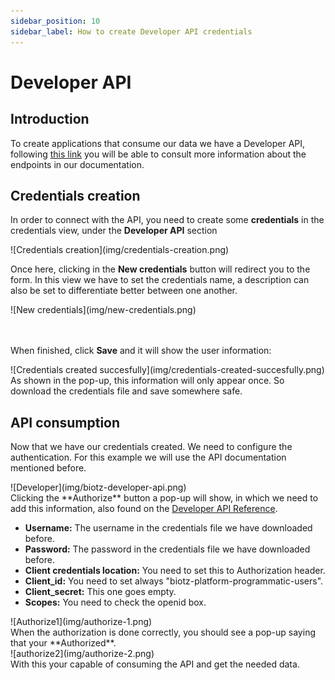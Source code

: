 ```yaml
---
sidebar_position: 10
sidebar_label: How to create Developer API credentials
---
```

# Developer API

## Introduction

To create applications that consume our data we have a Developer API, following <a href="https://api.test.biotz.io/docs/ui/index.html#/" target="_self">this link</a> you will be able to consult more information about the endpoints in our documentation.

## Credentials creation

In order to connect with the API, you need to create some **credentials** in the credentials view, under the **Developer API** section

<div class="tutorial-image-container">
![Credentials creation](img/credentials-creation.png)
</div>


Once here, clicking in the **New credentials** button will redirect you to the form. In this view we have to set the credentials name, a description can also be set to differentiate better between one another.
<div class="tutorial-image-container">
![New credentials](img/new-credentials.png)
</div>
<br></br>

When finished, click **Save** and it will show the user information:
<div class="tutorial-image-container">
![Credentials created succesfully](img/credentials-created-succesfully.png)
</div>
As shown in the pop-up, this information will only appear once. So download the credentials file and save somewhere safe.

## API consumption

Now that we have our credentials created. We need to configure the authentication. For this example we will use the API documentation mentioned before.
<div class="tutorial-image-container">
![Developer](img/biotz-developer-api.png)
</div>
Clicking the **Authorize** button a pop-up will show, in which we need to add this information, also found on the
<a href="/docs/Reference guides/Developer API" target="_self">Developer API Reference</a>.

- **Username:** The username in the credentials file we have downloaded before.
- **Password:** The password in the credentials file we have downloaded before.
- **Client credentials location:** You need to set this to Authorization header.
- **Client_id:** You need to set always "biotz-platform-programmatic-users".
- **Client_secret:** This one goes empty.
- **Scopes:** You need to check the openid box.

<div class="tutorial-image-container">
![Authorize1](img/authorize-1.png)
</div>
When the authorization is done correctly, you should see a pop-up saying that your **Authorized**.

<div class="tutorial-image-container">
![authorize2](img/authorize-2.png)
</div>
With this your capable of consuming the API and get the needed data.







